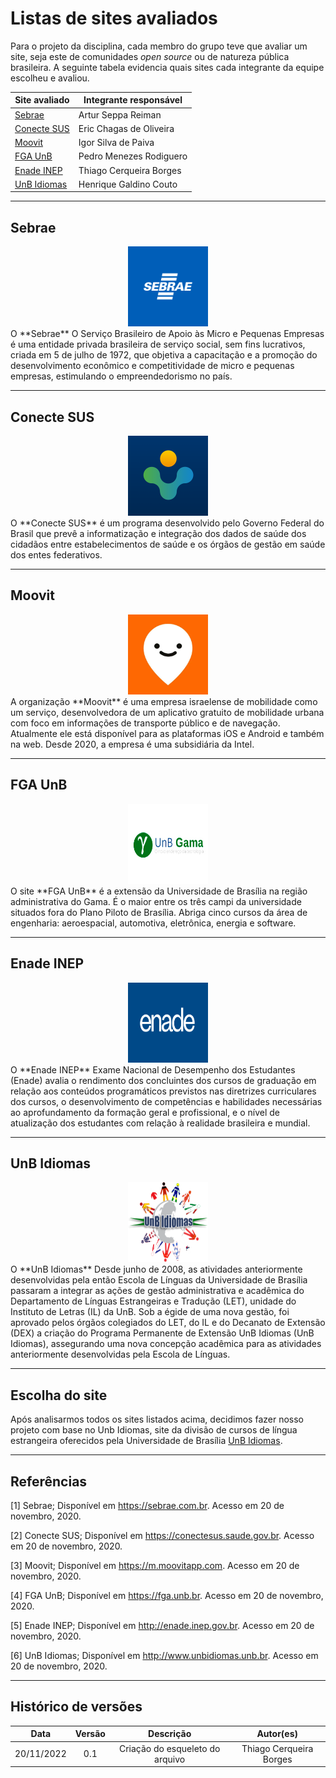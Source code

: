 # Listas de sites avaliados

Para o projeto da disciplina, cada membro do grupo teve que avaliar um site, seja este de comunidades _open source_ ou de natureza pública brasileira. A seguinte tabela evidencia quais sites cada integrante da equipe escolheu e avaliou.

| Site avaliado                                 | Integrante responsável |
| --------------------------------------------- | ---------------------- |
| [Sebrae](https://sebrae.com.br)               | Artur Seppa Reiman     |
| [Conecte SUS](https://conectesus.saude.gov.br)| Eric Chagas de Oliveira|
| [Moovit](https://m.moovitapp.com)             | Igor Silva de Paiva    |
| [FGA UnB](https://fga.unb.br)                 | Pedro Menezes Rodiguero|
| [Enade INEP](http://enade.inep.gov.br)        | Thiago Cerqueira Borges|
| [UnB Idiomas](http://www.unbidiomas.unb.br)   | Henrique Galdino Couto |
---

## Sebrae
<div align="center">
<img src="https://raw.githubusercontent.com/Interacao-Humano-Computador/2022.2-UnbIdiomas/main/assets/img/logoSites/sebrae.png" width="128" height="128"/>
</div>
O **Sebrae** O Serviço Brasileiro de Apoio às Micro e Pequenas Empresas é uma entidade privada brasileira de serviço social, sem fins lucrativos, criada em 5 de julho de 1972, que objetiva a capacitação e a promoção do desenvolvimento econômico e competitividade de micro e pequenas empresas, estimulando o empreendedorismo no país.

---

## Conecte SUS
<div align="center">
<img src="https://raw.githubusercontent.com/Interacao-Humano-Computador/2022.2-UnbIdiomas/main/assets/img/logoSites/sus.png" width="128" height="128"/>
</div>
O **Conecte SUS** é um programa desenvolvido pelo Governo Federal do Brasil que prevê a informatização e integração dos dados de saúde dos cidadãos entre estabelecimentos de saúde e os órgãos de gestão em saúde dos entes federativos.

---

## Moovit
<div align="center">
<img src="https://raw.githubusercontent.com/Interacao-Humano-Computador/2022.2-UnbIdiomas/main/assets/img/logoSites/moovit.png" width="128" height="128"/>
</div>
A organização **Moovit**  é uma empresa israelense de mobilidade como um serviço, desenvolvedora de um aplicativo gratuito de mobilidade urbana com foco em informações de transporte público e de navegação. Atualmente ele está disponível para as plataformas iOS e Android e também na web. Desde 2020, a empresa é uma subsidiária da Intel.

---

## FGA UnB
<div align="center">
<img src="https://raw.githubusercontent.com/Interacao-Humano-Computador/2022.2-UnbIdiomas/main/assets/img/logoSites/gama.png" width="128" height="128"/>
</div>
O site **FGA UnB** é a extensão da Universidade de Brasília na região administrativa do Gama. É o maior entre os três campi da universidade situados fora do Plano Piloto de Brasília. Abriga cinco cursos da área de engenharia: aeroespacial, automotiva, eletrônica, energia e software.

---

## Enade INEP
<div align="center">
<img src="https://raw.githubusercontent.com/Interacao-Humano-Computador/2022.2-UnbIdiomas/main/assets/img/logoSites/enade.png" width="128" height="128"/>
</div>
O **Enade INEP** Exame Nacional de Desempenho dos Estudantes (Enade) avalia o rendimento dos concluintes dos cursos de graduação em relação aos conteúdos programáticos previstos nas diretrizes curriculares dos cursos, o desenvolvimento de competências e habilidades necessárias ao aprofundamento da formação geral e profissional, e o nível de atualização dos estudantes com relação à realidade brasileira e mundial.

---

## UnB Idiomas
<div align="center">
<img src="https://raw.githubusercontent.com/Interacao-Humano-Computador/2022.2-UnbIdiomas/main/assets/img/logoSites/unbIdiomas.png" width="128" height="128"/>
</div>
O **UnB Idiomas** Desde junho de 2008, as atividades anteriormente desenvolvidas pela então Escola de Línguas da Universidade de Brasília passaram a integrar as ações de gestão administrativa e acadêmica do Departamento de Línguas Estrangeiras e Tradução (LET), unidade do Instituto de Letras (IL) da UnB. Sob a égide de uma nova gestão, foi aprovado pelos órgãos colegiados do LET, do IL e do Decanato de Extensão (DEX) a criação do Programa Permanente de Extensão UnB Idiomas (UnB Idiomas), assegurando uma nova concepção acadêmica para as atividades anteriormente desenvolvidas pela Escola de Línguas.

---

## Escolha do site

Após analisarmos todos os sites listados acima, decidimos fazer nosso projeto com base no Unb Idiomas, site da divisão de cursos de língua estrangeira oferecidos pela Universidade de Brasília [UnB Idiomas](http://www.unbidiomas.unb.br).



---

## Referências

[1] Sebrae; Disponível em <https://sebrae.com.br>. Acesso em 20 de novembro, 2020.

[2] Conecte SUS; Disponível em <https://conectesus.saude.gov.br>. Acesso em 20 de novembro, 2020.

[3] Moovit; Disponível em <https://m.moovitapp.com>. Acesso em 20 de novembro, 2020.

[4] FGA UnB; Disponível em <https://fga.unb.br>. Acesso em 20 de novembro, 2020.

[5] Enade INEP; Disponível em <http://enade.inep.gov.br>. Acesso em 20 de novembro, 2020.

[6] UnB Idiomas; Disponível em <http://www.unbidiomas.unb.br>. Acesso em 20 de novembro, 2020.

---

## Histórico de versões

|    Data    | Versão |                         Descrição                         |          Autor(es)           |
| :--------: | :----: | :-------------------------------------------------------: | :--------------------------: |
| 20/11/2022 |  0.1   |             Criação do esqueleto do arquivo             | Thiago Cerqueira Borges      |
